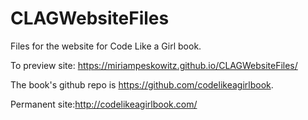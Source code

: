 # CLAGWebsiteFiles
Files for the website for Code Like a Girl book. 

To preview site: https://miriampeskowitz.github.io/CLAGWebsiteFiles/

The book's github repo is https://github.com/codelikeagirlbook.

Permanent site:http://codelikeagirlbook.com/



